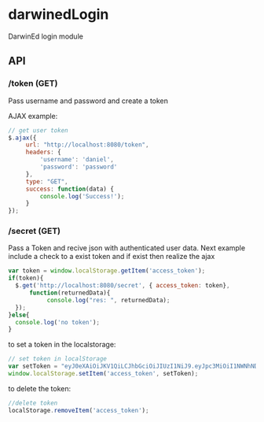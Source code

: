 # darwinedLogin
DarwinEd login module

## API

### /token   (GET)

Pass username and password and create a token

AJAX example:
```javascript
// get user token
$.ajax({
	 url: "http://localhost:8080/token",
	 headers: {
		 'username': 'daniel',
		 'password': 'password'
	 },
	 type: "GET",
	 success: function(data) {
		 console.log('Success!');
	 }
});
```

### /secret   (GET)

Pass a Token and recive json with authenticated user data.
Next example include a check to a exist token and if exist then realize the ajax

```javascript
var token = window.localStorage.getItem('access_token');
if(token){
  $.get('http://localhost:8080/secret', { access_token: token},
      function(returnedData){
           console.log("res: ", returnedData);
  });
}else{
  console.log('no token');
}
```

to set a token in the localstorage:
```javascript
// set token in localStorage
var setToken = "eyJ0eXAiOiJKV1QiLCJhbGciOiJIUzI1NiJ9.eyJpc3MiOiI1NWNhNDc0YWUyNzc2ZThhYjc0YjU0NWIiLCJleHAiOjE0Mzk5MzE5NjE5MDF9.zvkuxwzkZ7KWk6Cjy0ktKn8Dne5RE3UebZft6E0sZo4";
window.localStorage.setItem('access_token', setToken);
```

to delete the token:
```javascript
//delete token
localStorage.removeItem('access_token');
```

